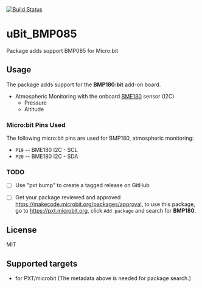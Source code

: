 [![Build Status](https://travis-ci.org/sabas1080/uBit_BMP085.svg?branch=master)](https://travis-ci.org/sabas1080/uBit_BMP085) 

# uBit_BMP085

Package adds support BMP085 for Micro:bit

## Usage

The package adds support for the **BMP180:bit** add-on board.

* Atmospheric Monitoring with the onboard [BME180](https://www.sparkfun.com/datasheets/Components/General/BST-BMP085-DS000-05.pdf) sensor (I2C)
	* Pressure
	* Altitude	

### Micro:bit Pins Used 

The following micro:bit pins are used for BMP180, atmospheric monitoring:  

* ``P19`` -- BME180 I2C - SCL
* ``P20`` -- BME180 I2C - SDA 

### TODO
- [ ] Use "pxt bump" to create a tagged release on GitHub
- [ ] Get your package reviewed and approved https://makecode.microbit.org/packages/approval, to use this package, go to https://pxt.microbit.org, click ``Add package`` and search for **BMP180**.


## License

MIT

## Supported targets

* for PXT/microbit
(The metadata above is needed for package search.)

